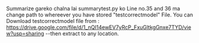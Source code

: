 Summarize gareko chalna lai summarytest.py ko Line no.35 and 36 ma change path to whereever you have stored "testcorrectmodel" File.
 You can Download testcorrectmodel file from : https://drive.google.com/file/d/1_nQI14ewEV7yRcP_FxuGltkgGnxe7TYD/view?usp=sharing
 --then extract to any location.
